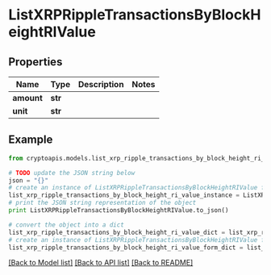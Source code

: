 # ListXRPRippleTransactionsByBlockHeightRIValue


## Properties
Name | Type | Description | Notes
------------ | ------------- | ------------- | -------------
**amount** | **str** |  | 
**unit** | **str** |  | 

## Example

```python
from cryptoapis.models.list_xrp_ripple_transactions_by_block_height_ri_value import ListXRPRippleTransactionsByBlockHeightRIValue

# TODO update the JSON string below
json = "{}"
# create an instance of ListXRPRippleTransactionsByBlockHeightRIValue from a JSON string
list_xrp_ripple_transactions_by_block_height_ri_value_instance = ListXRPRippleTransactionsByBlockHeightRIValue.from_json(json)
# print the JSON string representation of the object
print ListXRPRippleTransactionsByBlockHeightRIValue.to_json()

# convert the object into a dict
list_xrp_ripple_transactions_by_block_height_ri_value_dict = list_xrp_ripple_transactions_by_block_height_ri_value_instance.to_dict()
# create an instance of ListXRPRippleTransactionsByBlockHeightRIValue from a dict
list_xrp_ripple_transactions_by_block_height_ri_value_form_dict = list_xrp_ripple_transactions_by_block_height_ri_value.from_dict(list_xrp_ripple_transactions_by_block_height_ri_value_dict)
```
[[Back to Model list]](../README.md#documentation-for-models) [[Back to API list]](../README.md#documentation-for-api-endpoints) [[Back to README]](../README.md)


